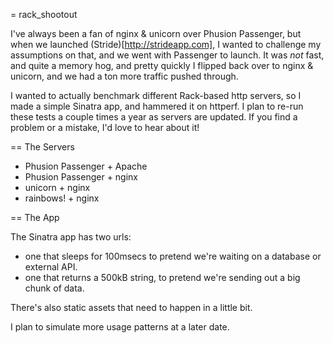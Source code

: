 = rack_shootout

I've always been a fan of nginx & unicorn over Phusion Passenger, but when we launched (Stride)[http://strideapp.com], I wanted to challenge my assumptions on that, and we went with Passenger to launch. It was _not_ fast, and quite a memory hog, and pretty quickly I flipped back over to nginx & unicorn, and we had a ton more traffic pushed through.

I wanted to actually benchmark different Rack-based http servers, so I made a simple Sinatra app, and hammered it on httperf. I plan to re-run these tests a couple times a year as servers are updated. If you find a problem or a mistake, I'd love to hear about it!

== The Servers
 * Phusion Passenger + Apache
 * Phusion Passenger + nginx
 * unicorn + nginx
 * rainbows! + nginx

== The App

The Sinatra app has two urls:

 * one that sleeps for 100msecs to pretend we're waiting on a database or external API.
 * one that returns a 500kB string, to pretend we're sending out a big chunk of data.

There's also static assets that need to happen in a little bit.
 
I plan to simulate more usage patterns at a later date.